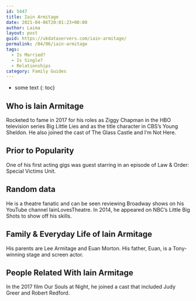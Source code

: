 ```yaml
---
id: 5447
title: Iain Armitage
date: 2021-04-06T20:01:23+00:00
author: Laima
layout: post
guid: https://ukdataservers.com/iain-armitage/
permalink: /04/06/iain-armitage
tags:
  - Is Married?
  - Is Single?
  - Relationships
category: Family Guides
---
```


* some text
{: toc}


## Who is Iain Armitage
                  
                  
                  
Rocketed to fame in 2017 for his roles as Ziggy Chapman in the HBO television series Big Little Lies and as the title character in CBS&#8217;s Young Sheldon. He also joined the cast of The Glass Castle and I&#8217;m Not Here.
                  
              
            
              
            
                
                
                
## Prior to Popularity
                  
                  
                  
One of his first acting gigs was guest starring in an episode of Law & Order: Special Victims Unit.
                  
              
            
              
            
                
                
                
## Random data
                  
                  
                  
He is a theatre fanatic and can be seen reviewing Broadway shows on his YouTube channel IainLovesTheatre. In 2014, he appeared on NBC&#8217;s Little Big Shots to show off his skills.
                  
              
            
              
            
                
                
                
## Family & Everyday Life of Iain Armitage
                  
                  
                  
His parents are Lee Armitage and Euan Morton. His father, Euan, is a Tony-winning stage and screen actor.
                  
              
            
              
            
                
                
                
## People Related With Iain Armitage
                  
                  
                  
In the 2017 film Our Souls at Night, he joined a cast that included Judy Greer and Robert Redford.
                  
              
            
              
            
                
              
            
              
              
            
            
              
            
          
          
          